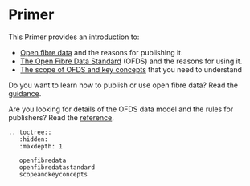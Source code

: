 # Primer


This Primer provides an introduction to:

* [Open fibre data](openfibredata) and the reasons for publishing it.
* [The Open Fibre Data Standard](openfibredatastandard) (OFDS) and the reasons for using it.
* [The scope of OFDS and key concepts](scopeandkeyconcepts) that you need to understand

Do you want to learn how to publish or use open fibre data? Read the [guidance](../guidance/index).

Are you looking for details of the OFDS data model and the rules for publishers? Read the [reference](../reference/index).
```{eval-rst}
.. toctree::
   :hidden:
   :maxdepth: 1

   openfibredata
   openfibredatastandard
   scopeandkeyconcepts

```